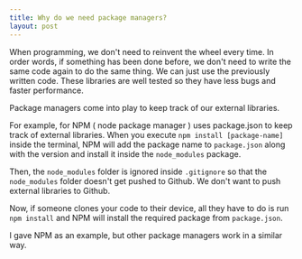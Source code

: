 ```yaml
---
title: Why do we need package managers?
layout: post
---
```


When programming, we don't need to reinvent the wheel every time. In order words, if something has
been done before, we don't need to write the same code again to do the same thing. We can just use the
previously written code. These libraries are well tested so they have less bugs and faster performance.

Package managers come into play to keep track of our external libraries.

For example, for NPM ( node package manager ) uses package.json to keep track of external libraries.
When you execute `npm install [package-name]` inside the terminal, NPM will add the package name to `package.json` along with the version and
install it inside the `node_modules` package.

Then, the `node_modules` folder is ignored inside `.gitignore` so that the `node_modules` folder
doesn't get pushed to Github. We don't want to push external libraries to Github.

Now, if someone clones your code to their device, all they have to do is run `npm install` and NPM will install the required package from `package.json`.

I gave NPM as an example, but other package managers work in a similar way.
